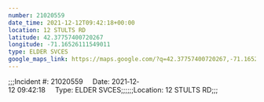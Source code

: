 ```yaml
---
number: 21020559
date_time: 2021-12-12T09:42:18+00:00
location: 12 STULTS RD
latitude: 42.37757400720267
longitude: -71.16526111549011
type: ELDER SVCES
google_maps_link: https://maps.google.com/?q=42.37757400720267,-71.16526111549011
---
```


;;;Incident #: 21020559     Date: 2021‐12‐12 09:42:18     Type: ELDER SVCES;;;;;;Location: 12 STULTS RD;;;
